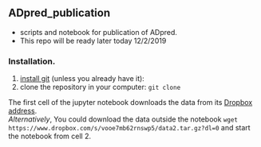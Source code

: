 ## ADpred_publication
* scripts and notebook for publication of ADpred.  
* This repo will be ready later today 12/2/2019

### Installation. 

1. [install git](https://git-scm.com/book/en/v2/Getting-Started-Installing-Git) (unless you already have it): 
2. clone the repository in your computer: `git clone ` 


The first cell of the jupyter notebook downloads the data from its [Dropbox address](https://www.dropbox.com/s/vooe7mb62rnswp5/data2.tar.gz?dl=0).   
_Alternatively_, You could download the data outside the notebook `wget https://www.dropbox.com/s/vooe7mb62rnswp5/data2.tar.gz?dl=0` and start the notebook from cell 2.  
